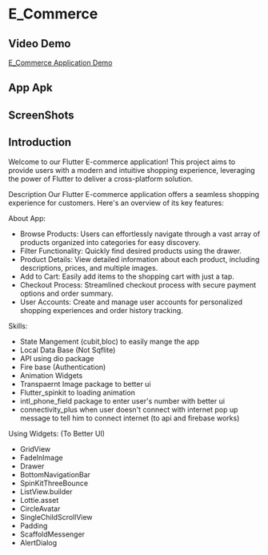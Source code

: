 # E_Commerce

## Video Demo
[E_Commerce Application Demo]()

## App Apk

## ScreenShots

## Introduction
Welcome to our Flutter E-commerce application! This project aims to provide users with a modern and intuitive shopping experience, leveraging the power of Flutter to deliver a cross-platform solution.

Description
Our Flutter E-commerce application offers a seamless shopping experience for customers. Here's an overview of its key features:

About App:
* Browse Products: Users can effortlessly navigate through a vast array of products organized into categories for easy discovery.
* Filter Functionality: Quickly find desired products using the drawer.
* Product Details: View detailed information about each product, including descriptions, prices, and multiple images.
* Add to Cart: Easily add items to the shopping cart with just a tap.
* Checkout Process: Streamlined checkout process with secure payment options and order summary.
* User Accounts: Create and manage user accounts for personalized shopping experiences and order history tracking.

Skills:
* State Mangement (cubit,bloc) to easily mange the app
* Local Data Base (Not Sqflite)
* API using dio package
* Fire base (Authentication)
* Animation Widgets
* Transpaernt Image package to better ui
* Flutter_spinkit to loading animation
* intl_phone_field package to enter user's number with better ui
* connectivity_plus when user doesn't connect with internet pop up message to tell him to connect internet (to api and firebase works)

Using Widgets: (To Better UI)
* GridView
* FadeInImage
* Drawer
* BottomNavigationBar
* SpinKitThreeBounce
* ListView.builder
* Lottie.asset
* CircleAvatar
* SingleChildScrollView
* Padding
* ScaffoldMessenger
* AlertDialog



